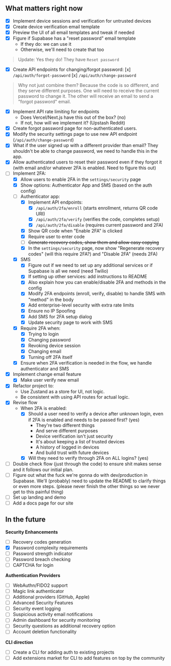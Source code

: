 ## What matters right now

- [x] Implement device sessions and verification for untrusted devices
- [x] Create device verification email template
- [x] Preview the UI of all email templates and tweak if needed
- [x] Figure if Supabase has a "reset password" email template
    - If they do: we can use it
    - Otherwise, we'll need to create that too

> Update: Yes they do! They have `Reset password`

- [x] Create API endpoints for changing/forgot password:
    [x] `/api/auth/forgot-password`
    [x] `/api/auth/change-password`

> Why not just combine them? Because the code is so different, and they serve different purposes. One will need to receive the current password to change it. The other will receive an email to send a "forgot password" email.

- [x] Implement API rate limiting for endpoints
    - Does Vercel/Next.js have this out of the box? (no)
    - If not, how will we implement it? (Upstash Reddit)
- [x] Create forgot password page for non-authenticated users.
- [x] Modify the security settings page to use new API endpoint (`/api/auth/change-password`)
- [x] What if the user signed up with a different provider than email? They shouldn't be able to change password, we need to handle this in the app.
- [x] Allow authenticated users to reset their password even if they forgot it (with email and/or whatever 2FA is enabled. Need to figure this out)
- [ ] Implement 2FA:
    - [x] Allow users to enable 2FA in the `settings/security` page
    - [x] Show options: Authenticator App and SMS (based on the auth config)
    - [ ] Authenticator app:
        - [x] Implement API endpoints:
            - [x] `/api/auth/2fa/enroll` (starts enrollment, returns QR code URI)
            - [x] `/api/auth/2fa/verify` (verifies the code, completes setup)
            - [x] `/api/auth/2fa/disable` (requires current password and 2FA)
        - [x] Show QR code when "Enable 2FA" is clicked
        - [x] Require user to enter code
        - [ ] ~~Generate recovery codes, show them and allow easy copying~~
        - [x] In the `settings/security` page, now show "Regenerate recovery codes" (will this require 2FA?) and "Disable 2FA" (needs 2FA)
    - [x] SMS
        - [x] Figure out if we need to set up any additional services or if Supabase is all we need (need Twilio)
        - [x] If setting up other services: add instructions to README
        - [x] Also explain how you can enable/disable 2FA and methods in the config
        - [x] Modify 2FA endpoints (enroll, verify, disable) to handle SMS with "method" in the body
        - [x] Add enterprise-level security with extra rate limits
        - [x] Ensure no IP Spoofing
        - [x] Add SMS for 2FA setup dialog
        - [x] Update security page to work with SMS
    - [x] Require 2FA when:
        - [x] Trying to login
        - [x] Changing password
        - [x] Revoking device session
        - [x] Changing email
        - [x] Turning off 2FA itself
    - [x] Ensure when 2FA verification is needed in the flow, we handle authenticator and SMS
- [x] Implement change email feature
    - [x] Make user verify new email
- [x] Refactor project to:
    - Use Zustand as a store for UI, not logic.
    - Be consistent with using API routes for actual logic.
- [x] Revise flow
    - When 2FA is enabled:
        - [x] Should a user need to verify a device after unknown login, even if 2FA is enabled and needs to be passed first? (yes)
            - They're two different things
            - And serve different purposes
            - Device verification isn't just security
            - It's about keeping a list of trusted devices
            - A history of logged in devices
            - And build trust with future devices
        - [x] Will they need to verify through 2FA on ALL logins? (yes)
- [ ] Double check flow (just through the code) to ensure shit makes sense and it follows our initial plan.
- [ ] Figure out what the fuck we're gonna do with dev/production in Supabase. We'll (probably) need to update the README to clarify things or even more steps. (please never finish the other things so we never get to this painful thing)
- [ ] Set up landing and demo
- [ ] Add a docs page for our site

## In the future
**Security Enhancements**

- [ ] Recovery codes generation
- [x] Password complexity requirements
- [ ] Password strength indicator
- [ ] Password breach checking
- [ ] CAPTCHA for login

**Authentication Providers**
- [ ] WebAuthn/FIDO2 support
- [ ] Magic link authenticator
- [ ] Additional providers (GitHub, Apple)
- [ ] Advanced Security Features
- [ ] Security event logging
- [ ] Suspicious activity email notifications
- [ ] Admin dashboard for security monitoring
- [ ] Security questions as additional recovery option
- [ ] Account deletion functionality

**CLI direction**
- [ ] Create a CLI for adding auth to existing projects
- [ ] Add extensions market for CLI to add features on top by the community